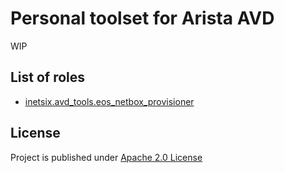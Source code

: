 # Personal toolset for Arista AVD

WIP

## List of roles

- [inetsix.avd_tools.eos_netbox_provisioner](./ansible_collections/inetsix/avd_tools/roles/eos_netbox_provisioner/README.md)

## License

Project is published under [Apache 2.0 License](LICENSE)
